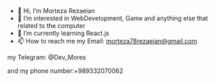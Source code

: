 - 👋 Hi, I’m Morteza Rezaeian
- 👀 I’m interested in WebDevelopment, Game and anything else that related to the computer
- 🌱 I’m currently learning React.js
- 📫 How to reach me 
my Email: morteza78rezaeian@gmail.com

my Telegram: @Dev_Mores

and my phone number:+989332070062


